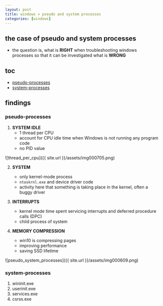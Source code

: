 ```yaml
---
layout: post
title: windows > pseudo and system processes
categories: [windows]
---
```

## the case	of pseudo and system processes
* the question is, what is **RIGHT** when troubleshooting windows processes so that it can be investigated what is **WRONG**

## toc
<!-- TOC -->

- [pseudo-processes](#pseudo-processes)
- [system-processes](#system-processes)

<!-- /TOC -->

## findings
### pseudo-processes
1. **SYSTEM IDLE**
    * 1 thread per CPU
    * account for CPU idle time when Windows is not running any program code
    * no PID value

![thread_per_cpu]({{ site.url }}/assets/img000705.png)

2. **SYSTEM**
    * only kernel-mode process
    * `ntoskrnl.exe` and device driver code
    * activity here that something is taking place in the kernel, often a buggy driver

3. **INTERRUPTS** 
    * kernel mode time spent servicing interrupts and deferred procedure calls (DPC)
    * child process of system

4. **MEMORY COMPRESSION**
    * win10 is compressing pages
    * improving performance
    * saving SSD lifetime

![pseudo_system_processes]({{ site.url }}/assets/img000609.png)

### system-processes
1. wininit.exe
2. userinit.exe
3. services.exe
4. csrss.exe